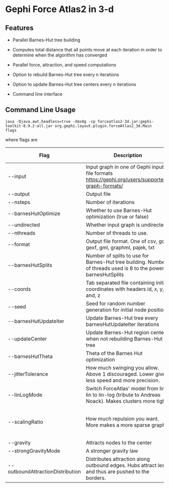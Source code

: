 # Gephi Force Atlas2 in 3-d

## Features

- Parallel Barnes-Hut tree building
- Computes total distance that all points move at each iteration in order to determine when the algorithm has converged
- Parallel force, attraction, and speed computations
- Option to rebuild Barnes-Hut tree every n iterations
- Option to update Barnes-Hut tree centers every n iterations


- Command line interface 


## Command Line Usage

```
java -Djava.awt.headless=true -Xmx8g -cp forceatlas2-3d.jar:gephi-toolkit-0.9.2-all.jar org.gephi.layout.plugin.forceAtlas2_3d.Main flags 
```

where flags are

Flag | Description | Default Value
--- | --- | ---
--input | Input graph in one of Gephi input file formats https://gephi.org/users/supported-graph-formats/ |
--output | Output file | 
--nsteps | Number of iterations | 1000
--barnesHutOptimize | Whether to use Barnes-Hut optimization (true or false) | true
--undirected | Whether input graph is undirected | true
--nthreads | Number of threads to use. | All cores
--format | Output file format. One of csv, gdf, gexf, gml, graphml, pajek, txt | txt
--barnesHutSplits | Number of splits to use for Barnes-Hut tree building. Number of threads used is 8 to the power barnesHutSplits | 1
--coords | Tab separated file containing initial coordinates with headers id, x, y, and, z | 
--seed | Seed for random number generation for initial node position | timestamp
--barnesHutUpdateIter | Update Barnes-Hut tree every barnesHutUpdateIter iterations | 1
--updateCenter | Update Barnes-Hut region centers when not rebuilding Barnes-Hut tree | 
--barnesHutTheta | Theta of the Barnes Hut optimization | 1.2
--jitterTolerance  | How much swinging you allow. Above 1 discouraged. Lower gives less speed and more precision. | 1.0
--linLogMode | Switch ForceAtlas' model from lin-lin to lin-log (tribute to Andreas Noack). Makes clusters more tight. | false
--scalingRatio | How much repulsion you want. More makes a more sparse graph | 2.0 if # nodes >= 100, otherwise 10.0
--gravity | Attracts nodes to the center | 1.0
--strongGravityMode | A stronger gravity law | false
--outboundAttractionDistribution | Distributes attraction along outbound edges. Hubs attract less and thus are pushed to the borders. | false
       
